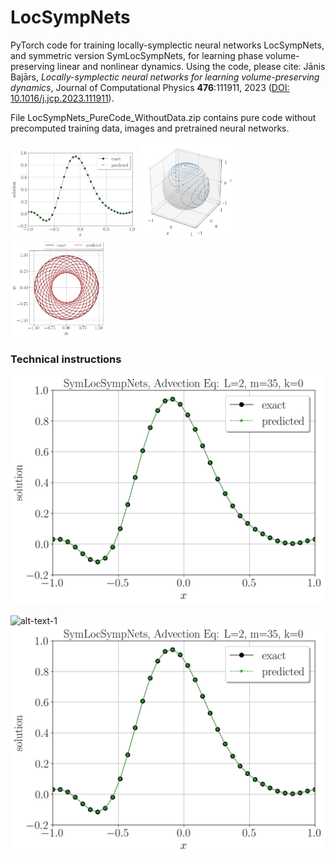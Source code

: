 # LocSympNets
PyTorch code for training locally-symplectic neural networks LocSympNets, and symmetric version SymLocSympNets, for learning phase volume-preserving linear and nonlinear dynamics. Using the code, please cite: Jānis Bajārs, *Locally-symplectic neural networks for learning volume-preserving dynamics*, Journal of Computational Physics **476**:111911, 2023 ([DOI: 10.1016/j.jcp.2023.111911](https://www.sciencedirect.com/science/article/pii/S0021999123000062?via%3Dihub)).

File LocSympNets_PureCode_WithoutData.zip contains pure code without precomputed training data, images and pretrained neural networks.

<p float="left">
  <img src="Figures/Fig1.png" width="40%" />
  <img src="Figures/Fig2.png" width="30%" /> 
  <img src="Figures/Fig3.png" width="30%" /> 
</p>

### Technical instructions

![Advection equation](Figures/AdvectionEq/Predictions/sym_Predictions_L2m35k0.png)

![alt-text-1](Figures/AdvectionEq/Predictions/Predictions_L2m35k0.png "title-1") ![alt-text-2](Figures/AdvectionEq/Predictions/sym_Predictions_L2m35k0.png "title-2")

